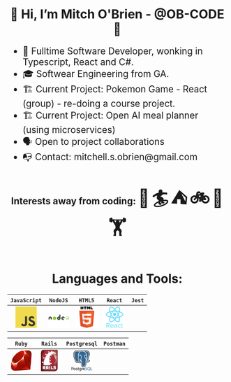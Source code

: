 <h1 align="center"> 👋 Hi, I’m Mitch O'Brien - @OB-CODE 👋</h1>

<ul style="font-size: 1.3rem;">
  <li>&#128214; Fulltime Software Developer, wonking in Typescript, React and C#.</li>
  <li>&#127891; Softwear Engineering from GA.</li>
  <li>&#127959;	Current Project: Pokemon Game - React (group) - re-doing a course project.</li>
  <li>&#127959;	Current Project: Open AI meal planner (using microservices)</li>
  <li>&#128483; Open to project collaborations</li>
  <li>&#128237; Contact: mitchell.s.obrien@gmail.com</li>
</ul>

<h2 style="text-align: center;">Interests away from coding:
  <span style="font-size:40px">&#128054;</span> 
  <span style="font-size:40px">&#127940;</span> 
  <span style="font-size:40px">&#9978;</span> 
  <span style="font-size:40px">&#128690;</span> 
  <span style="font-size:40px">&#127754;</span> 
  <span style="font-size:40px">&#127947;</span> 
</h2>

<h1 align="center" style="gap:10px; padding-top: 20px;">Languages and Tools:</h2>


| `JavaScript` | `NodeJS` | `HTML5` | `React` | `Jest` |
| :---: | :---: | :---: | :---: |  :---: |
| <img style="width: 50px;" src="https://raw.githubusercontent.com/devicons/devicon/master/icons/javascript/javascript-original.svg" alt=""> | <img style="width: 50px;" src="https://raw.githubusercontent.com/devicons/devicon/master/icons/nodejs/nodejs-original-wordmark.svg" alt=""> | <img style="width: 50px;" src="https://raw.githubusercontent.com/devicons/devicon/master/icons/html5/html5-original-wordmark.svg" alt=""> | <img style="width: 50px;" src="https://raw.githubusercontent.com/devicons/devicon/master/icons/react/react-original-wordmark.svg" alt=""> | <img style="width: 50px;" src="https://camo.githubusercontent.com/ce0a32825268b09cd5e0fc7c2a09c587a708491427cb794cade8f1866f7284c6/68747470733a2f2f7777772e766563746f726c6f676f2e7a6f6e652f6c6f676f732f6a6573746a73696f2f6a6573746a73696f2d69636f6e2e737667" alt="">  |



|  `Ruby` | `Rails` | `Postgresql` | `Postman` |
| :---: | :---: | :---: | :---: |
|  <img style="width: 50px;" src="https://raw.githubusercontent.com/devicons/devicon/master/icons/ruby/ruby-original.svg" alt=""> | <img style="width: 50px;" src="https://raw.githubusercontent.com/devicons/devicon/master/icons/rails/rails-original-wordmark.svg" alt=""> | <img style="width: 50px;" src="https://raw.githubusercontent.com/devicons/devicon/master/icons/postgresql/postgresql-original-wordmark.svg" alt="">  | <img style="width: 50px;" src="https://camo.githubusercontent.com/93b32389bf746009ca2370de7fe06c3b5146f4c99d99df65994f9ced0ba41685/68747470733a2f2f7777772e766563746f726c6f676f2e7a6f6e652f6c6f676f732f676574706f73746d616e2f676574706f73746d616e2d69636f6e2e737667" alt=""> | 
 




  
<!---
OB-CODE/OB-CODE is a ✨ special ✨ repository because its `README.md` (this file) appears on your GitHub profile.
You can click the Preview link to take a look at your changes.
--->
